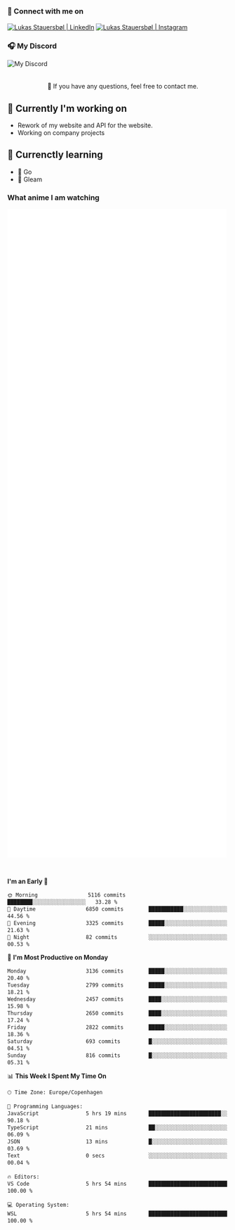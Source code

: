 ### 🔗 Connect with me on
<a href="https://www.instagram.com/lukas_stauersbol" target="_blank"><img align="center" src="https://raw.githubusercontent.com/stauersbol/stauersbol/main/images/instagram.svg" alt="Lukas Stauersbøl | LinkedIn" width="30px"/></a>
<a href="https://www.linkedin.com/in/lukas-stauersbol/" target="_blank"><img align="center" src="https://raw.githubusercontent.com/stauersbol/stauersbol/main/images/linkedin.svg" alt="Lukas Stauersbøl | Instagram" width="30px"/></a>

<p align="center">
 <h3>🎧 My Discord</h3>
 <img align="left" height="55px" src="https://discord.c99.nl/widget/theme-2/147806323323568128.png" alt="My Discord" />
</p>

<br/>
<br/>
<br/>
💬 If you have any questions, feel free to contact me.

## 🔭 Currently I'm working on
- Rework of my website and API for the website.
- Working on company projects
 
## 🌱 Currenctly learning
- 💙 Go
- 💜 Gleam

### What anime I am watching
<a href="https://anilist.co/user/slashiy/" align="center"><img align="center" width="500px" src="metrics.plugin.personal.anilist.svg" /></a>

<br/>

<!--START_SECTION:waka-->
**I'm an Early 🐤** 

```text
🌞 Morning                5116 commits        ████████░░░░░░░░░░░░░░░░░   33.28 % 
🌆 Daytime                6850 commits        ███████████░░░░░░░░░░░░░░   44.56 % 
🌃 Evening                3325 commits        █████░░░░░░░░░░░░░░░░░░░░   21.63 % 
🌙 Night                  82 commits          ░░░░░░░░░░░░░░░░░░░░░░░░░   00.53 % 
```
📅 **I'm Most Productive on Monday** 

```text
Monday                   3136 commits        █████░░░░░░░░░░░░░░░░░░░░   20.40 % 
Tuesday                  2799 commits        █████░░░░░░░░░░░░░░░░░░░░   18.21 % 
Wednesday                2457 commits        ████░░░░░░░░░░░░░░░░░░░░░   15.98 % 
Thursday                 2650 commits        ████░░░░░░░░░░░░░░░░░░░░░   17.24 % 
Friday                   2822 commits        █████░░░░░░░░░░░░░░░░░░░░   18.36 % 
Saturday                 693 commits         █░░░░░░░░░░░░░░░░░░░░░░░░   04.51 % 
Sunday                   816 commits         █░░░░░░░░░░░░░░░░░░░░░░░░   05.31 % 
```


📊 **This Week I Spent My Time On** 

```text
🕑︎ Time Zone: Europe/Copenhagen

💬 Programming Languages: 
JavaScript               5 hrs 19 mins       ███████████████████████░░   90.18 % 
TypeScript               21 mins             ██░░░░░░░░░░░░░░░░░░░░░░░   06.09 % 
JSON                     13 mins             █░░░░░░░░░░░░░░░░░░░░░░░░   03.69 % 
Text                     0 secs              ░░░░░░░░░░░░░░░░░░░░░░░░░   00.04 % 

🔥 Editors: 
VS Code                  5 hrs 54 mins       █████████████████████████   100.00 % 

💻 Operating System: 
WSL                      5 hrs 54 mins       █████████████████████████   100.00 % 
```


<!--END_SECTION:waka-->
